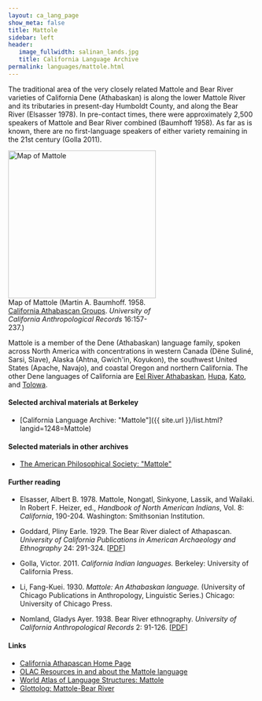 ```yaml
---
layout: ca_lang_page
show_meta: false
title: Mattole
sidebar: left
header:
   image_fullwidth: salinan_lands.jpg
   title: California Language Archive
permalink: languages/mattole.html
---
```


The traditional area of the very closely related Mattole and Bear River varieties of California Dene (Athabaskan) is along the lower Mattole River and its tributaries in present-day Humboldt County, and along the Bear River (Elsasser 1978). In pre-contact times, there were approximately 2,500 speakers of Mattole and Bear River combined (Baumhoff 1958). As far as is known, there are no first-language speakers of either variety remaining in the 21st century (Golla 2011).

<div class="image fit right" style="width: 300px;">
<a href="https://berkeley.box.com/v/mattole-language-map"><img alt="Map of Mattole" src="{{ site.urlimg }}mattole-language-map-small.jpg" width="300px"/></a>
<div class="caption">
Map of Mattole (Martin A. Baumhoff. 1958. <a href="http://dpg.lib.berkeley.edu/webdb/anthpubs/search?all=&amp;volume=16&amp;journal=3&amp;item=6">California Athabascan Groups</a>. <em>University of California Anthropological Records</em> 16:157-237.)
</div>
</div>

Mattole is a member of the Dene (Athabaskan) language family, spoken across North America with concentrations in western Canada (Dëne Suliné, Sarsi, Slave), Alaska (Ahtna, Gwich'in, Koyukon), the southwest United States (Apache, Navajo), and coastal Oregon and northern California. The other Dene languages of California are [Eel River Athabaskan](eel-river-athabaskan.html), [Hupa](hupa.html), [Kato](kato.html), and [Tolowa](tolowa.html).

#### Selected archival materials at Berkeley

* [California Language Archive: "Mattole"]({{ site.url }}/list.html?langid=1248=Mattole)

#### Selected materials in other archives

* [The American Philosophical Society: "Mattole"](https://indigenousguide.amphilsoc.org/search?f%5B0%5D=guide_language_content_title%3AMattole)

#### Further reading

* Elsasser, Albert B. 1978. Mattole, Nongatl, Sinkyone, Lassik, and Wailaki. In Robert F. Heizer, ed., *Handbook of North American Indians*, Vol. 8: *California*, 190-204. Washington: Smithsonian Institution.

* Goddard, Pliny Earle. 1929. The Bear River dialect of Athapascan. *University of California Publications in American Archaeology and Ethnography* 24: 291-324. [[PDF](http://digitalassets.lib.berkeley.edu/anthpubs/ucb/text/ucp024-006.pdf)]

* Golla, Victor. 2011. *California Indian languages.* Berkeley: University of California Press.
* Li, Fang-Kuei. 1930. *Mattole: An Athabaskan language.* (University of Chicago Publications in Anthropology, Linguistic Series.) Chicago: University of Chicago Press.

* Nomland, Gladys Ayer. 1938. Bear River ethnography. *University of California Anthropological Records* 2: 91-126. [[PDF](http://digitalassets.lib.berkeley.edu/anthpubs/ucb/text/ucar002-003.pdf)]

#### Links

* [California Athapascan Home Page](https://www.turtlenodes.com/calath/index.html)
* [OLAC Resources in and about the Mattole language](http://www.language-archives.org/language/mvb)
* [World Atlas of Language Structures: Mattole](http://wals.info/languoid/lect/wals_code_mtl)
* [Glottolog: Mattole-Bear River](https://glottolog.org/resource/languoid/id/matt1238)

